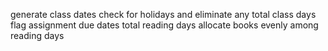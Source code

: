 generate class dates
check for holidays and eliminate any
total class days
flag assignment due dates
total reading days
allocate books evenly among reading days
